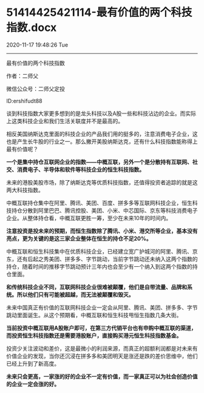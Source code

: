 # 51414425421114-最有价值的两个科技指数.docx

2020-11-17 19:48:26 Tue

----

最有价值的两个科技指数

作者：二师父

微信公众号：二师父定投

ID:ershifudt88

谈到科技指数大家更多想到的是龙头科技以及A股一些和科技沾边的企业。而实际上这类科技企业和我们生活关联度并不是最高的。

相反美国纳斯达克里面的科技企业的产品我们用的挺多的，注意消费电子企业，这也是产生长牛股的行业之一。那么撇开美股纳斯达克，还有什么科技指数能称得上最有价值呢？

__一个是集中持仓互联网企业的指数——中概互联，另外一个是分散持有互联网、社交、消费电子、半导体和软件等科技企业的恒生科技指数。__

未来的港股美股市场，除了纳斯达克等优质科技指数，还值得投资者追踪的就是这两大科技指数。

中概互联持仓集中在阿里、腾讯、美团、百度、拼多多等互联网科技企业，恒生科技持仓分散到阿里巴巴、腾讯控股、美团、小米、中芯国际、京东等科技消费电子企业。从整体持仓看，中概互联更胜一筹，至少在未来10年的时间内。

__注意投资是投未来的预期，而恒生指数除了腾讯、小米、港交所等企业，基本没有亮点，更为关键的是这三家企业整体在恒生的持仓不足20%。__

中概互联和恒生科技集中在优质科技企业，已经建立宽广护城河的阿里、腾讯、京东，还有后起之秀美团、拼多多、字节跳动，当前字节跳动还未纳入这两个指数的持仓，随着时间的推移字节跳动预计三年内也会至少有一个纳入到这两个指数的持仓里面。

__和传统科技企业不同，互联网科技企业很难被颠覆，他们是自带流量、品牌和系统。所以他们只有可能被超越，而无法被颠覆和毁灭。__

未来中国真正有价值的互联网科技企业一定会从阿里、腾讯、美团、拼多多、字节跳动里面诞生。从这个预期看，中概互联和恒生科技甩恒生指数几条大街。

__当前投资中概互联用A股账户即可，在第三方代销平台也有申购中概互联的渠道，而投资恒生科技指数还是需要港股账户，直接购买港元恒生科技指数基金。__

投资少关注波动和差价，这是最微小的利润来源，而真正的超额利润都是对未来有价值企业的发现，当你还沉浸在拼多多和美团明天是涨还是跌的差价思维中，他们已经上升到了新高度。

__未来只会更高，一家涨的好的企业不一定有价值，而一家真正可以为社会创造价值的企业一定会涨的好。__

